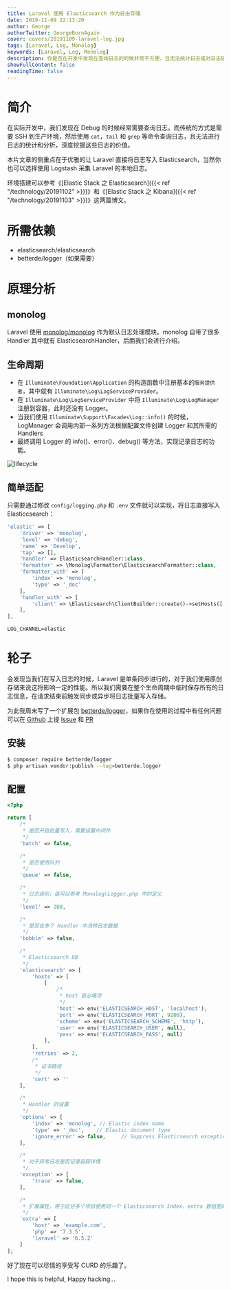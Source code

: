 ```yaml
---
title: Laravel 使用 Elasticsearch 作为日志存储
date: 2019-11-09 22:13:20
author: George
authorTwitter: GeorgeBornAgain
cover: covers/20191109-laravel-log.jpg
tags: [Laravel, Log, Monolog]
keywords: [Laravel, Log, Monolog]
description: 你是否在开发中发现在查询日志的时候非常不方便，且无法统计日志或对日志做更深层次的分析。那么可以使用 Elasticsearch 加上 Kibana 来实现。
showFullContent: false
readingTime: false
---
```


# 简介

在实际开发中，我们发现在 Debug 的时候经常需要查询日志。而传统的方式是需要 SSH 到生产环境，然后使用 `cat`，`tail` 和 `grep` 等命令查询日志，且无法进行日志的统计和分析，深度挖掘这些日志的价值。

本片文章的侧重点在于优雅的让 Laravel 直接将日志写入 Elasticsearch，当然你也可以选择使用 Logstash 采集 Laravel 的本地日志。

环境搭建可以参考《[Elastic Stack 之 Elasticsearch]({{< ref "/technology/20191102" >}})》和《[Elastic Stack 之 Kibana]({{< ref "/technology/20191103" >}})》这两篇博文。

# 所需依赖

* elasticsearch/elasticsearch
* betterde/logger（如果需要）

# 原理分析

## monolog

Laravel 使用 [monolog/monolog](https://github.com/Seldaek/monolog) 作为默认日志处理模块。monolog 自带了很多 Handler 其中就有 ElasticsearchHandler，后面我们会进行介绍。

## 生命周期

* 在 `Illuminate\Foundation\Application` 的构造函数中注册基本的`服务提供者`，其中就有 `Illuminate\Log\LogServiceProvider`。
* 在 `Illuminate\Log\LogServiceProvider` 中将 `Illuminate\Log\LogManager` 注册到容器，此时还没有 Logger。
* 当我们使用 `Illuminate\Support\Facades\Log::info()` 的时候，LogManager 会调用内部一系列方法根据配置文件创建 Logger 和其所需的 Handlers
* 最终调用 Logger 的 info()、error()、debug() 等方法，实现记录日志的功能。

![lifecycle](/article/20191109-laravel-log-lifecycle.jpg)

## 简单适配

只需要通过修改 `config/logging.php` 和 `.env` 文件就可以实现，将日志直接写入 Elasticcsearch：

```php
'elastic' => [
    'driver' => 'monolog',
    'level' => 'debug',
    'name' => 'Develop',
    'tap' => [],
    'handler' => ElasticsearchHandler::class,
    'formatter' => \Monolog\Formatter\ElasticsearchFormatter::class,
    'formatter_with' => [
        'index' => 'monolog',
        'type' => '_doc'
    ],
    'handler_with' => [
        'client' => \Elasticsearch\ClientBuilder::create()->setHosts(['http://localhost:9200'])->build(),
    ],
],
```

```
LOG_CHANNEL=elastic
```

# 轮子

会发现当我们在写入日志的时候，Laravel 是单条同步进行的，对于我们使用原创存储来说这将影响一定的性能。所以我们需要在整个生命周期中临时保存所有的日志信息，在请求结束前触发同步或异步将日志批量写入存储。

为此我周末写了一个扩展包 [betterde/logger](https://packagist.org/packages/betterde/logger)，如果你在使用的过程中有任何问题可以在 [Github](https://github.com/betterde/logger) 上提 [Issue](https://github.com/betterde/logger/issues) 和 [PR](https://github.com/betterde/logger/pulls)

## 安装

```bash
$ composer require betterde/logger
$ php artisan vendor:publish --tag=betterde.logger
```

## 配置

```php
<?php

return [
    /*
     * 是否开启批量写入，需要设置中间件
     */
    'batch' => false,

    /*
     * 是否使用队列
     */
    'queue' => false,

    /*
     * 日志级别，值可以参考 Monolog\Logger.php 中的定义
     */
    'level' => 200,

    /*
     * 是否在多个 Handler 中流转日志数据
     */
    'bubble' => false,

    /*
     * Elasticsearch DB
     */
    'elasticsearch' => [
        'hosts' => [
            [
                /*
                 * host 是必填项
                 */
                'host' => env('ELASTICSEARCH_HOST', 'localhost'),
                'port' => env('ELASTICSEARCH_PORT', 9200),
                'scheme' => env('ELASTICSEARCH_SCHEME', 'http'),
                'user' => env('ELASTICSEARCH_USER', null),
                'pass' => env('ELASTICSEARCH_PASS', null)
            ],
        ],
        'retries' => 2,
        /*
         * 证书路径
         */
        'cert' => ''
    ],

    /*
     * Handler 的设置
     */
    'options' => [
        'index' => 'monolog', // Elastic index name
        'type' => '_doc',    // Elastic document type
        'ignore_error' => false,     // Suppress Elasticsearch exceptions
    ],

    /*
     * 对于异常日志是否记录追踪详情
     */
    'exception' => [
        'trace' => false,
    ],

    /*
     * 扩展属性，用于区分多个项目使用同一个 Elasticsearch Index，extra 数组里的 Key 都是可以自定义的，我这里只是举例
     */
    'extra' => [
        'host' => 'example.com',
        'php' => '7.3.5',
        'laravel' => '6.5.2'
    ]
];

```

好了现在可以尽情的享受写 CURD 的乐趣了。

I hope this is helpful, Happy hacking...